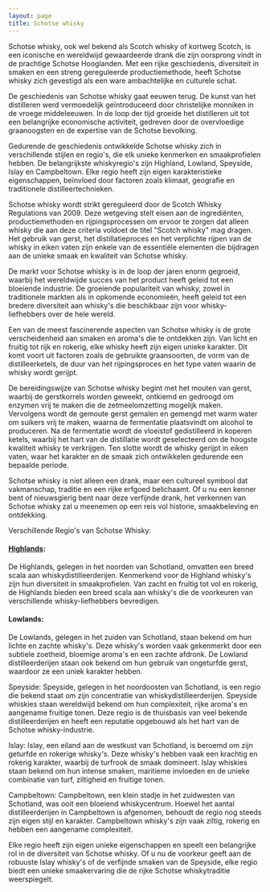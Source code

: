 ```yaml
---
layout: page
title: Schotse whisky
---
```


Schotse whisky, ook wel bekend als Scotch whisky of kortweg Scotch, is een iconische en wereldwijd gewaardeerde drank die zijn oorsprong vindt in de prachtige Schotse Hooglanden. Met een rijke geschiedenis, diversiteit in smaken en een streng gereguleerde productiemethode, heeft Schotse whisky zich gevestigd als een ware ambachtelijke en culturele schat.

De geschiedenis van Schotse whisky gaat eeuwen terug. De kunst van het distilleren werd vermoedelijk geïntroduceerd door christelijke monniken in de vroege middeleeuwen. In de loop der tijd groeide het distilleren uit tot een belangrijke economische activiteit, gedreven door de overvloedige graanoogsten en de expertise van de Schotse bevolking.

Gedurende de geschiedenis ontwikkelde Schotse whisky zich in verschillende stijlen en regio's, die elk unieke kenmerken en smaakprofielen hebben. De belangrijkste whiskyregio's zijn Highland, Lowland, Speyside, Islay en Campbeltown. Elke regio heeft zijn eigen karakteristieke eigenschappen, beïnvloed door factoren zoals klimaat, geografie en traditionele distilleertechnieken.

Schotse whisky wordt strikt gereguleerd door de Scotch Whisky Regulations van 2009. Deze wetgeving stelt eisen aan de ingrediënten, productiemethoden en rijpingsprocessen om ervoor te zorgen dat alleen whisky die aan deze criteria voldoet de titel "Scotch whisky" mag dragen. Het gebruik van gerst, het distillatieproces en het verplichte rijpen van de whisky in eiken vaten zijn enkele van de essentiële elementen die bijdragen aan de unieke smaak en kwaliteit van Schotse whisky.

De markt voor Schotse whisky is in de loop der jaren enorm gegroeid, waarbij het wereldwijde succes van het product heeft geleid tot een bloeiende industrie. De groeiende populariteit van whisky, zowel in traditionele markten als in opkomende economieën, heeft geleid tot een bredere diversiteit aan whisky's die beschikbaar zijn voor whisky-liefhebbers over de hele wereld.

Een van de meest fascinerende aspecten van Schotse whisky is de grote verscheidenheid aan smaken en aroma's die te ontdekken zijn. Van licht en fruitig tot rijk en rokerig, elke whisky heeft zijn eigen unieke karakter. Dit komt voort uit factoren zoals de gebruikte graansoorten, de vorm van de distilleerketels, de duur van het rijpingsproces en het type vaten waarin de whisky wordt gerijpt.

De bereidingswijze van Schotse whisky begint met het mouten van gerst, waarbij de gerstkorrels worden geweekt, ontkiemd en gedroogd om enzymen vrij te maken die de zetmeelomzetting mogelijk maken. Vervolgens wordt de gemoute gerst gemalen en gemengd met warm water om suikers vrij te maken, waarna de fermentatie plaatsvindt om alcohol te produceren. Na de fermentatie wordt de vloeistof gedistilleerd in koperen ketels, waarbij het hart van de distillatie wordt geselecteerd om de hoogste kwaliteit whisky te verkrijgen. Ten slotte wordt de whisky gerijpt in eiken vaten, waar het karakter en de smaak zich ontwikkelen gedurende een bepaalde periode.

Schotse whisky is niet alleen een drank, maar een cultureel symbool dat vakmanschap, traditie en een rijke erfgoed belichaamt. Of u nu een kenner bent of nieuwsgierig bent naar deze verfijnde drank, het verkennen van Schotse whisky zal u meenemen op een reis vol historie, smaakbeleving en ontdekking.

Verschillende Regio's van Schotse Whisky:

#### [Highlands](/landen/schotland/highlands/):
De Highlands, gelegen in het noorden van Schotland, omvatten een breed scala aan whiskydistilleerderijen. Kenmerkend voor de Highland whisky's zijn hun diversiteit in smaakprofielen. Van zacht en fruitig tot vol en rokerig, de Highlands bieden een breed scala aan whisky's die de voorkeuren van verschillende whisky-liefhebbers bevredigen.

#### Lowlands:
De Lowlands, gelegen in het zuiden van Schotland, staan bekend om hun lichte en zachte whisky's. Deze whisky's worden vaak gekenmerkt door een subtiele zoetheid, bloemige aroma's en een zachte afdronk. De Lowland distilleerderijen staan ook bekend om hun gebruik van ongeturfde gerst, waardoor ze een uniek karakter hebben.

Speyside:
Speyside, gelegen in het noordoosten van Schotland, is een regio die bekend staat om zijn concentratie van whiskydistilleerderijen. Speyside whiskies staan wereldwijd bekend om hun complexiteit, rijke aroma's en aangename fruitige tonen. Deze regio is de thuisbasis van veel bekende distilleerderijen en heeft een reputatie opgebouwd als het hart van de Schotse whisky-industrie.

Islay:
Islay, een eiland aan de westkust van Schotland, is beroemd om zijn geturfde en rokerige whisky's. Deze whisky's hebben vaak een krachtig en rokerig karakter, waarbij de turfrook de smaak domineert. Islay whiskies staan bekend om hun intense smaken, maritieme invloeden en de unieke combinatie van turf, ziltigheid en fruitige tonen.

Campbeltown:
Campbeltown, een klein stadje in het zuidwesten van Schotland, was ooit een bloeiend whiskycentrum. Hoewel het aantal distilleerderijen in Campbeltown is afgenomen, behoudt de regio nog steeds zijn eigen stijl en karakter. Campbeltown whisky's zijn vaak ziltig, rokerig en hebben een aangename complexiteit.

Elke regio heeft zijn eigen unieke eigenschappen en speelt een belangrijke rol in de diversiteit van Schotse whisky. Of u nu de voorkeur geeft aan de robuuste Islay whisky's of de verfijnde smaken van de Speyside, elke regio biedt een unieke smaakervaring die de rijke Schotse whiskytraditie weerspiegelt.